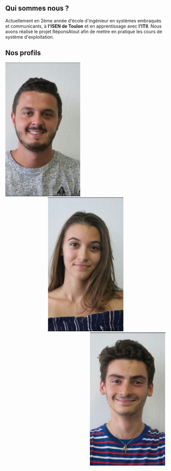 <head>
  <meta charset="utf-8" />
  <title>Nous connaître</title>
</head>


## Qui sommes nous ?
Actuellement en 2ème année d'école d'ingénieur en systèmes embraqués et communicants, à **l'ISEN de Toulon** et en apprentissage avec **l'ITII**. Nous avons réalisé le projet RéponsAtout afin de mettre en pratique les cours de système d'exploitation. 


## Nos profils


<div style="text-align:left"><img src="./assets/Images/Alexis.PNG"/></div>
<div style="text-align:center"><img src="./assets/Images/Eva.PNG"/></div>
<div style="text-align:right"><img src="./assets/Images/Matteo.PNG"/></div>
